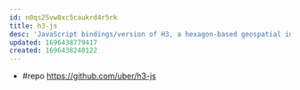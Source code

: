 ```yaml
---
id: n0qs25vw8xc5caukrd4r5rk
title: h3-js
desc: 'JavaScript bindings/version of H3, a hexagon-based geospatial indexing system. '
updated: 1696438779417
created: 1696438240122
---
```


- #repo https://github.com/uber/h3-js